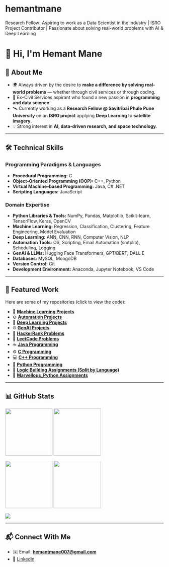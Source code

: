 # hemantmane
Research Fellow| Aspiring to work as a Data Scientist in the industry | ISRO Project Contributor | Passionate about solving real-world problems with AI & Deep Learning

# 👋 Hi, I'm Hemant Mane  

## 🚀 About Me  
- 🌍 Always driven by the desire to **make a difference by solving real-world problems** — whether through civil services or through coding.  
- 📖 Ex–Civil Services aspirant who found a new passion in **programming and data science**.  
- 🛰️ Currently working as a **Research Fellow @ Savitribai Phule Pune University** on an **ISRO project** applying **Deep Learning** to **satellite imagery**.
- 💡 Strong interest in **AI, data-driven research, and space technology**.  

---

## 🛠️ Technical Skills  

### Programming Paradigms & Languages  
- **Procedural Programming:** C  
- **Object-Oriented Programming (OOP):** C++, Python  
- **Virtual Machine–based Programming:** Java, C# .NET  
- **Scripting Languages:** JavaScript  

### Domain Expertise  
- **Python Libraries & Tools:** NumPy, Pandas, Matplotlib, Scikit-learn, TensorFlow, Keras, OpenCV  
- **Machine Learning:** Regression, Classification, Clustering, Feature Engineering, Model Evaluation  
- **Deep Learning:** ANN, CNN, RNN, Computer Vision, NLP  
- **Automation Tools:** OS, Scripting, Email Automation (smtplib), Scheduling, Logging  
- **GenAI & LLMs:** Hugging Face Transformers, GPT/BERT, DALL·E  
- **Databases:** MySQL, MongoDB  
- **Version Control:** Git  
- **Development Environment:** Anaconda, Jupyter Notebook, VS Code  

---

## 📂 Featured Work  

Here are some of my repositories (click to view the code):  

- 🤖 **[Machine Learning Projects](https://github.com/hemantmane2113/Machine-Learning-Projects)**
- ⚙️ **[Automation Projects](https://github.com/hemantmane2113/Automation-Projects)**
- 🧠 **[Deep Learning Projects](https://github.com/hemantmane2113/Deep-Learning-Projects)**  
- 🌐 **[GenAI Projects](https://github.com/hemantmane2113/GENAI-projects)**  
- 📝 **[HackerRank Problems](https://github.com/hemantmane2113/hacker_rank)**  
- 🧩 **[LeetCode Problems](https://github.com/hemantmane2113/leet_code)**  
- ☕ **[Java Programming](https://github.com/hemantmane2113/java_programming)**  
- ⚙️ **[C Programming](https://github.com/hemantmane2113/c_programming)**  
- 💻 **[C++ Programming](https://github.com/hemantmane2113/c_plus_plus_programming)**  
- 🐍 **[Python Programming](https://github.com/hemantmane2113/python_programming)**  
- 🔧 **[Logic Building Assignments (Split by Language)](https://github.com/hemantmane2113/Logic-Building-Assignments)**
- 🔧 **[Marvellous_Python Assignments](https://github.com/hemantmane2113/Marvellous-Python-Assignments)**

---

## 📊 GitHub Stats  

<p align="left">
  <!-- General Stats -->
  <img src="https://github-readme-stats.vercel.app/api?username=hemantmane2113&show_icons=true&theme=default" height="150" />
  <!-- Top Languages -->
  <img src="https://github-readme-stats.vercel.app/api/top-langs/?username=hemantmane2113&layout=compact&theme=default" height="150" />
</p>

<p align="left">
  <!-- Repo per Language -->
  <img src="https://github-profile-summary-cards.vercel.app/api/cards/repos-per-language?username=hemantmane2113&theme=default" height="150" />
  <!-- Most Commit Language -->
  <img src="https://github-profile-summary-cards.vercel.app/api/cards/most-commit-language?username=hemantmane2113&theme=default" height="150" />
</p>

<p align="left">
  <!-- Activity Graph -->
  <img src="https://github-readme-activity-graph.vercel.app/graph?username=hemantmane2113&theme=default" />
</p>

---

## 📬 Connect With Me  
- ✉️ Email: **hemantmane007@gmail.com**  
- 🔗 [LinkedIn](https://www.linkedin.com/in/hemant-mane-cr007/)  
